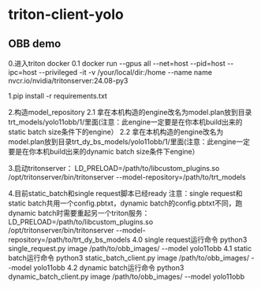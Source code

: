 # triton-client-yolo
## OBB demo
0.进入triton docker
    0.1 docker run --gpus all --net=host --pid=host --ipc=host --privileged -it -v /your/local/dir:/home --name name nvcr.io/nvidia/tritonserver:24.08-py3
    
1.pip install -r requirements.txt

2.构造model_repository
    2.1 拿在本机构造的engine改名为model.plan放到目录trt_models/yolo11obb/1/里面(注意：此engine一定要是在你本机build出来的static batch size条件下的engine）
    2.2 拿在本机构造的engine改名为model.plan放到目录trt_dy_bs_models/yolo11obb/1/里面(注意：此engine一定要是在你本机build出来的dynamic batch size条件下engine）
    
3.启动tritonserver： LD_PRELOAD=/path/to/libcustom_plugins.so /opt/tritonserver/bin/tritonserver --model-repository=/path/to/trt_models

4.目前static_batch和single request脚本已经ready
    注意：single request和static batch共用一个config.pbtxt，dynamic batch的config.pbtxt不同，跑dynamic batch时需要重起另一个triton服务：LD_PRELOAD=/path/to/libcustom_plugins.so /opt/tritonserver/bin/tritonserver --model-repository=/path/to/trt_dy_bs_models
    4.0 single request运行命令 python3 single_request.py image /path/to/obb_images/ --model yolo11obb
    4.1 static batch运行命令  python3 static_batch_client.py image /path/to/obb_images/ --model yolo11obb
    4.2 dynamic batch运行命令 python3 dynamic_batch_client.py image /path/to/obb_images/ --model yolo11obb 
